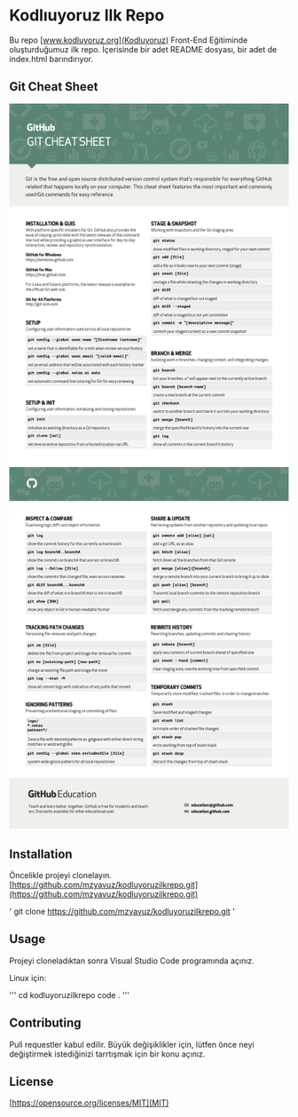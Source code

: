 # Kodlıuyoruz Ilk Repo

Bu repo [www.kodluyoruz.org](Kodluyoruz) Front-End Eğitiminde oluşturduğumuz ilk repo. İçerisinde bir adet README dosyası, bir adet de index.html barındırıyor.

## Git Cheat Sheet

![Cheat Sheet 1](git-cheat-sheet-education/git-cheat-sheet-education_1.png)
![Cheat Sheet 2](git-cheat-sheet-education/git-cheat-sheet-education_2.png)

## Installation

Öncelikle projeyi clonelayın. [https://github.com/mzyavuz/kodluyoruzilkrepo.git](https://github.com/mzyavuz/kodluyoruzilkrepo.git)

' git clone https://github.com/mzyavuz/kodluyoruzilkrepo.git '

## Usage

Projeyi cloneladıktan sonra Visual Studio Code programında açınız.

Linux için:

'''
cd kodluyoruzilkrepo
code .
'''

## Contributing

Pull requestler kabul edilir. Büyük değişiklikler için, lütfen önce neyi değiştirmek istediğinizi tarrtışmak için bir konu açınız.

## License

[https://opensource.org/licenses/MIT](MIT)
